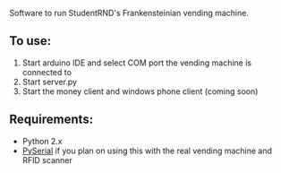 Software to run StudentRND's Frankensteinian vending machine.

## To use:
1.  Start arduino IDE and select COM port the vending machine is connected to
2.  Start server.py
3.  Start the money client and windows phone client (coming soon)

## Requirements:
* Python 2.x
* [PySerial](http://pyserial.sourceforge.net/ "PySerial") if you plan on using this with the real vending machine and RFID scanner
